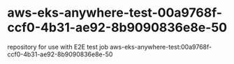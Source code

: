 # aws-eks-anywhere-test-00a9768f-ccf0-4b31-ae92-8b9090836e8e-50
repository for use with E2E test job aws-eks-anywhere-test:00a9768f-ccf0-4b31-ae92-8b9090836e8e-50
